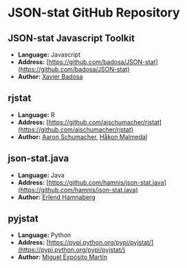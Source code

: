 # JSON-stat GitHub Repository

## JSON-stat Javascript Toolkit

* **Language:**	Javascript
* **Address:**	[https://github.com/badosa/JSON-stat](https://github.com/badosa/JSON-stat)
* **Author:**	[Xavier Badosa](https://github.com/badosa)

## rjstat
* **Language:**	R
* **Address:**	[https://github.com/ajschumacher/rjstat](https://github.com/ajschumacher/rjstat)
* **Author:**	[Aaron Schumacher](https://github.com/ajschumacher), [Håkon Malmedal](https://github.com/hmalmedal)

## json-stat.java
* **Language:**	Java
* **Address:**	[https://github.com/hamnis/json-stat.java](https://github.com/hamnis/json-stat.java)
* **Author:**	[Erlend Hamnaberg](https://github.com/hamnis)

## pyjstat
* **Language:**	Python
* **Address:**	[https://pypi.python.org/pypi/pyjstat/](https://pypi.python.org/pypi/pyjstat/)
* **Author:**	[Miguel Expósito Martín](https://twitter.com/predicador37)
